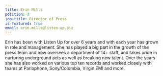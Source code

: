```yaml
---
title: Erin Mills
position: 3
job-title: Director of Press
is-featured: true
email: erin.mills@listen-up.biz
---
```


Erin has been with Listen Up for over 6 years and with each year has grown in role and management. She has played a big part in the growth of the press team and now oversees a department of 14+ staff, and takes pride in nurturing underground acts as well as breaking new talent. Over the years she has also worked on various top ten records and worked closely with teams at Parlophone, Sony/Colombia, Virgin EMI and more. 